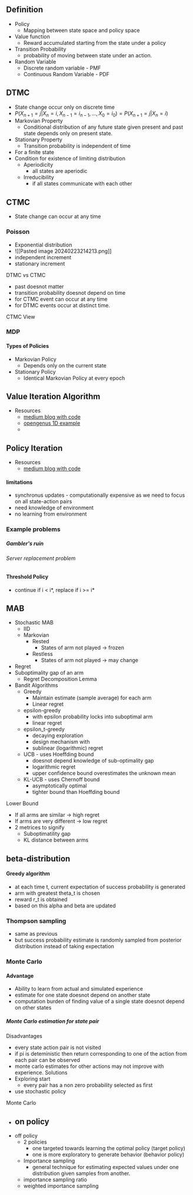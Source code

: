 ## Definition
- Policy
	- Mapping between state space and policy space
- Value function
	- Reward accumulated starting from the state under a policy
- Transition Probability
	- probability of moving between state under an action.
- Random Variable
	- Discrete random variable - PMF
	- Continuous Random Variable - PDF

## DTMC
- State change occur only on discrete time
- $P(X_{n+1}=j|X_n=i,X_{n-1}=i_{n-1},...,X_0=i_0)=P(X_{n+1}=j|X_n=i)$
- Markovian Property
	- Conditional distribution of any future state given present and past state depends only on present state.
- Stationary Property
	- Transition probability is independent of time
- For a finite state 
- Condition for existence of limiting distribution
	- Aperiodicity
		- all states are aperiodic
	- Irreducibility
		- if all states communicate with each other
## CTMC
- State change can occur at any time
### Poisson 
- Exponential distribution
- ![[Pasted image 20240223214213.png]]
- independent increment
- stationary increment

DTMC vs CTMC
- past doesnot matter
- transition probability doesnot depend on time
- for CTMC event can occur at any time
- for DTMC events occur at distinct time.

CTMC View

### MDP
#### Types of Policies
- Markovian Policy
	- Depends only on the current state
- Stationary Policy
	- Identical Markovian Policy at every epoch


## Value Iteration Algorithm
- Resources
	- [medium blog with code](https://medium.com/@**ngao7**/markov-decision-process-value-iteration-2d161d50a6ff#807e)
	- [opengenus 1D example](https://iq.opengenus.org/value-iteration-algorithm/)
	- 

## Policy Iteration 
- Resources
	- [medium blog with code](https://medium.com/@ngao7/markov-decision-process-policy-iteration-42d35ee87c82)

#### limitations
- synchronus updates - computationally expensive as we need to focus on all state-action pairs
- need knowledge of environment
- no learning from environment

### Example problems
##### Gambler's ruin
###### Server replacement problem

#### Threshold Policy
- continue if i < i*, replace if i >= i*


## MAB
- Stochastic MAB
	-  IID
	- Markovian
		- Rested
			- States of arm not played -> frozen
		- Restless
			- States of arm not played -> may change
- Regret
- Suboptimality gap of an arm
	- Regret Decomposition Lemma
- Bandit Algorithms
	- Greedy
		- Maintain estimate (sample average) for each arm
		- Linear regret
	- epsilon-greedy
		- with epsilon probability locks into suboptimal arm
		- linear regret
	- epsilon_t-greedy
		- decaying exploration
		- design mechanism with 
		- sublinear (logarithmic) regret
	- UCB - uses Hoeffding bound
		- doesnot depend knowledge of sub-optimality gap
		- logarithmic regret
		- upper confidence bound overestimates the unknown mean
	- KL-UCB - uses Chernoff bound
		- asymptotically optimal
		- tighter bound than Hoeffding bound

Lower Bound
- If all arms are similar -> high regret
- If arms are very different -> low regret
- 2 metrices to signify
	- Suboptimatility gap 
	- KL distance between arms

## beta-distribution
#### Greedy algorithm
- at each time t, current expectation of success probability is generated
- arm with greatest theta_t is chosen
- reward r_t is obtained 
- based on this alpha and beta are updated

### Thompson sampling
- same as previous
- but success probability estimate is randomly sampled from posterior distribution instead of taking expectation


### Monte Carlo
#### Advantage
- Ability to learn from actual and simulated experience
- estimate for one state doesnot depend on another state
- computation burden of finding value of a single state doesnot depend on other states

##### Monte Carlo estimation for state pair
Disadvantages
- every state action pair is not visited
- if pi is deteministic then return corresponding to one of the action from each pair can be observed
- monte carlo estimates for other actions may not improve with experience.
Solutions
- Exploring start
	- every pair has a non zero probability selected as first
- use stochastic policy

Monte Carlo
- on policy
	- 
- off policy
	- 2 policies
		- one targeted towards learning the optimal policy (target policy)
		- one is more exploratory to generate behavior (behavior policy)
	- Importance sampling
		- general technique for estimating expected values under one distribution given samples from another.
	- importance sampling ratio
	- weighted importance sampling

